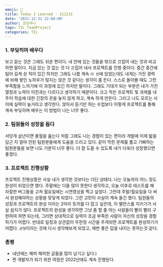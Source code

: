 ```yaml
---
emoji: 👏
title: Today I Learned - 211231
date: '2021-12-31 22:00:00'
author: 코딩쿠니
tags: TIL TeamProject 
categories: TIL
---
```


### 1. 부딪히며 배우다
보고 듣는 것은 그래도 쉬운 편이다. 내 안에 있는 것들을 밖으로 끄집어 내는 것과 비교하면 말이다. 지금 있는 것 없는 것 다 끄집어 내서 프로젝트를 진행 중이다. 중간 중간에 텀이 길게 쉰 적이 있긴 하지만 그래도 나름 계속 `이 씬`에 있었는데도 내게는 가진 경력에 비해 쌓인 노하우가 많지는 않은 것 같다는 생각이 좀 든다. 스스로 돌아볼 때도 그런 부족함을 느끼기에 이 과정에 있긴 하지만 말이다. 그래도 기대가 되는 부분은 내가 가진 열정과 노력이 이전과는 다르다고 생각하기 때문이다. 크고 작은 프로젝트 및 과제를 내주어 학습에 대한 긴장의 끈을 놓지 않게 하고, 계속 하게 만든다. 그리고 나도 모르는 사이에 실력이 늘거라고 생각한다. 앉아서 듣기만 하는 수업보다 이렇게 프로젝트를 통해 계속 부딪히며 배우는 이 방법이 나는 너무 좋다.

### 2. 팀원들의 성장을 돕다
서당개 삼년이면 풍월을 읊는다 처럼 그래도 나는 경험이 있는 편이라 개발에 이제 밟을 담근 지 얼마 안된 팀원분들에게 도움을 드리고 있다. 같이 막힌 문제를 풀고 기뻐하는 팀원분들을 보면 나도 기분이 너무 좋다. 더 잘 도울 수 있도록 내가 더욱더 성장했으면 좋겠다.

### 3. 프로젝트 진행상황
프로젝트 진행상황은 사실 내가 생각한 것보다는 더딘 상태다. 나는 오늘까지 어느 정도 완성이 되었으면 했다. 주말에는 다들 많이 못한다 생각하고, 오늘 이후로 테스트를 해 자잘한 버그들을 고쳐 월요일에는 시연영상을 찍고 싶었다. 그런데 주말/월요일을 다 써서 완성해야하는 상황을 맞닿게 되었다. 그런 고민이 사실이 계속 들긴 했다. 팀원들의 성장과 프로젝트의 완성 이라는 2마리 토끼를 다 잡고 싶은데, 이 밸런스를 지키기가 사실 쉽지가 않다. 프로젝트의 완성을 생각하면 그냥 좀 할 줄 아는 사람들이 빨리 빨리 구현하여 하면 되는데, 그러면 상대적으로 실력이 조금 부족한 사람이 자신의 성장을 경험하기가 어렵다. 반대로 일정과 상관없이 무한정 시간을 주게되면 프로젝트를 완성하기가 어렵다. `균형`이라는 것에 다시 생각해보게 되었고, 매번 좋은 답을 내지는 못하는것 같다.

### 총평
* 내년에는 해피 해피한 글들을 많이 남기고 싶다:)
* 찐 개발자가 되기 위한 여정은 2022년에도 계속 진행된다.